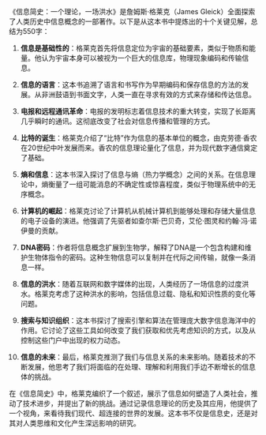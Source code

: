 《信息简史：一个理论，一场洪水》是詹姆斯·格莱克（James Gleick）全面探索了人类历史中信息概念的一部著作。以下是从这本书中提炼出的十个关键见解，总结为550字：

1. **信息是基础性的**：格莱克首先将信息定位为宇宙的基础要素，类似于物质和能量。他认为宇宙本身可以被视为一个巨大的信息库，物理现象编码和传输信息。

2. **信息的语言**：这本书追溯了语言和书写作为早期编码和保存信息的方法的发展。从非洲鼓语到书面文字，人类一直在寻求有效的方式来存储和传达信息。

3. **电报和远程通讯革命**：电报的发明标志着信息技术的重大转变，实现了长距离几乎瞬时的通讯。这彻底改变了社会对信息传播和管理的方式。

4. **比特的诞生**：格莱克介绍了“比特”作为信息的基本单位的概念，由克劳德·香农在20世纪中叶发展而来。香农的信息理论量化了信息，并为现代数字通信奠定了基础。

5. **熵和信息**：这本书深入探讨了信息与熵（热力学概念）之间的关系。在信息理论中，熵衡量了一组可能消息的不确定性或惊喜程度，类似于物理系统中的无序概念。

6. **计算机的崛起**：格莱克讨论了计算机从机械计算机到能够处理和存储大量信息的电子设备的演进。他强调了先驱者如查尔斯·巴贝奇，艾伦·图灵和约翰·冯·诺伊曼的贡献。

7. **DNA密码**：作者将信息概念扩展到生物学，解释了DNA是一个包含构建和维护生物体指令的密码。这种生物信息可以复制并在代际之间传输，就像一条消息一样。

8. **信息的洪水**：随着互联网和数字媒体的出现，人类经历了一场信息的过度洪水。格莱克考虑了这种洪水的影响，包括信息过载、隐私和知识性质的变化等问题。

9. **搜索与知识组织**：这本书探讨了搜索引擎和算法在管理庞大数字信息海洋中的作用。它讨论了这些工具如何改变了我们获取和优先考虑知识的方式，以及从控制这些门户中出现的权力动态。

10. **信息的未来**：最后，格莱克推测了我们与信息关系的未来影响。随着技术的不断发展，他思考了我们将面临的在处理、理解和利用我们手边不断增长的信息体的挑战。

在《信息简史》中，格莱克编织了一个叙述，展示了信息如何塑造了人类社会，推动了技术进步，并提出了新的挑战。通过记录信息理论的历史及其应用，他提供了一个视角，来看待我们现代、超连接的世界的发展。这本书不仅是信息史，还是对其对人类思维和文化产生深远影响的研究。